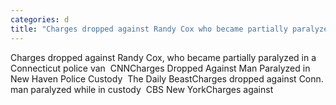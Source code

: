 ```yaml
---
categories: d
title: "Charges dropped against Randy Cox who became partially paralyzed in a Connecticut police van  CNN"
---
```

Charges dropped against Randy Cox, who became partially paralyzed in a Connecticut police van&nbsp;&nbsp;CNNCharges Dropped Against Man Paralyzed in New Haven Police Custody&nbsp;&nbsp;The Daily BeastCharges dropped against Conn. man paralyzed while in custody&nbsp;&nbsp;CBS New YorkCharges against 